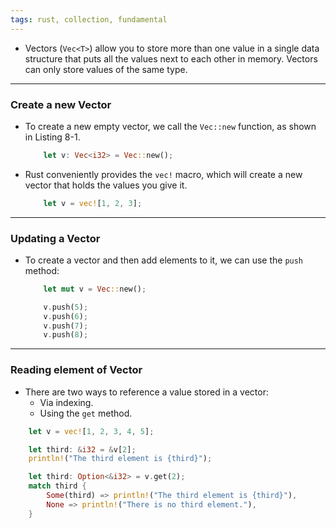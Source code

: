 ```yaml
---
tags: rust, collection, fundamental
---
```


- Vectors (`Vec<T>`) allow you to store more than one value in a single data structure that puts all the values next to each other in memory. Vectors can only store values of the same type.

---

### Create a new Vector

- To create a new empty vector, we call the `Vec::new` function, as shown in Listing 8-1.
	```rust
	    let v: Vec<i32> = Vec::new();
	```
- Rust conveniently provides the `vec!` macro, which will create a new vector that holds the values you give it.
	```rust
	    let v = vec![1, 2, 3];
	```

---

### Updating a Vector

- To create a vector and then add elements to it, we can use the `push` method:
	```rust
	    let mut v = Vec::new();
	
	    v.push(5);
	    v.push(6);
	    v.push(7);
	    v.push(8);
	```

---

### Reading element of Vector

- There are two ways to reference a value stored in a vector: 
	- Via indexing.
	- Using the `get` method.

```rust
    let v = vec![1, 2, 3, 4, 5];

    let third: &i32 = &v[2];
    println!("The third element is {third}");

    let third: Option<&i32> = v.get(2);
    match third {
        Some(third) => println!("The third element is {third}"),
        None => println!("There is no third element."),
    }
```